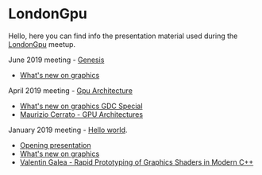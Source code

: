 # LondonGpu
Hello, here you can find info the presentation material used during the [LondonGpu](https://www.meetup.com/LondonGPU/) meetup.

June 2019 meeting - [Genesis](https://www.meetup.com/LondonGPU/events/261318251/)
  - [What's new on graphics](https://veganpower.github.io/LondonGpu/slides/what_s_new_19_6.html)

April 2019 meeting - [Gpu Architecture](https://www.meetup.com/LondonGPU/events/260158585/)
  - [What's new on graphics GDC Special](https://veganpower.github.io/LondonGpu/slides/what_s_new_19_4.html)
  - [Maurizio Cerrato - GPU Architectures](https://drive.google.com/file/d/12ahbqGXNfY3V-1Gj5cvne2AH4BFWZHGD/view)

January 2019 meeting - [Hello world](https://www.meetup.com/LondonGPU/events/257718249/).
  - [Opening presentation](https://veganpower.github.io/LondonGpu/slides/intro.html)
  - [What's new on graphics](https://veganpower.github.io/LondonGpu/slides/what_s_new_19_1.html)
  - [Valentin Galea - Rapid Prototyping of Graphics Shaders in Modern C++](http://valentingalea.github.io/research/shaderbox/)

